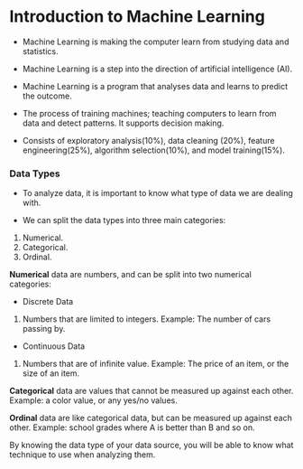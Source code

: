 # Introduction to Machine Learning

- Machine Learning is making the computer learn from studying data and statistics.

- Machine Learning is a step into the direction of artificial intelligence (AI).

- Machine Learning is a program that analyses data and learns to predict the outcome.

- The process of training machines; teaching computers to learn from data and detect patterns. It supports decision making.

- Consists of exploratory analysis(10%), data cleaning (20%), feature engineering(25%), algorithm selection(10%), and model training(15%).

### Data Types
- To analyze data, it is important to know what type of data we are dealing with.

- We can split the data types into three main categories:

1. Numerical.
2. Categorical.
3. Ordinal.


**Numerical** data are numbers, and can be split into two numerical categories:

- Discrete Data
1. Numbers that are limited to integers. Example: The number of cars passing by.
- Continuous Data
1. Numbers that are of infinite value. Example: The price of an item, or the size of an item.

**Categorical** data are values that cannot be measured up against each other. Example: a color value, or any yes/no values.

**Ordinal** data are like categorical data, but can be measured up against each other. Example: school grades where A is better than B and so on.

By knowing the data type of your data source, you will be able to know what technique to use when analyzing them.

